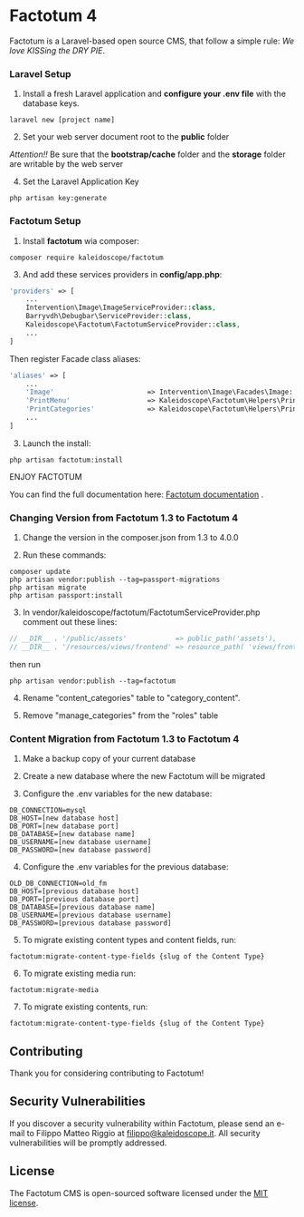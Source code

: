 # Factotum 4
Factotum is a Laravel-based open source CMS, that follow a simple rule:
_We love KISSing the DRY PIE_.

### Laravel Setup

1. Install a fresh Laravel application and **configure your .env file** with the database keys.
```
laravel new [project name]
```
2. Set your web server document root to the **public** folder

_Attention!!_ 
Be sure that the **bootstrap/cache** folder 
and the **storage** folder are writable by the web server


4. Set the Laravel Application Key
```
php artisan key:generate
```

### Factotum Setup

1. Install **factotum** wia composer:
```
composer require kaleidoscope/factotum
```

3. And add these services providers in **config/app.php**:

```php
'providers' => [
    ...
    Intervention\Image\ImageServiceProvider::class,
    Barryvdh\Debugbar\ServiceProvider::class,
    Kaleidoscope\Factotum\FactotumServiceProvider::class,
    ...
]
```

Then register Facade class aliases:

```php
'aliases' => [
    ...
    'Image'                       => Intervention\Image\Facades\Image::class,
    'PrintMenu'                   => Kaleidoscope\Factotum\Helpers\PrintMenuHelper::class,
    'PrintCategories'             => Kaleidoscope\Factotum\Helpers\PrintCategoriesHelper::class,
    ...
]
```

3. Launch the install:
```
php artisan factotum:install
```


ENJOY FACTOTUM

You can find the full documentation here: [Factotum documentation](https://factotum.kaleidoscope.it/docs) .


### Changing Version from Factotum 1.3 to Factotum 4

1. Change the version in the composer.json from 1.3 to 4.0.0

2. Run these commands:
```
composer update
php artisan vendor:publish --tag=passport-migrations
php artisan migrate
php artisan passport:install

```

3. In vendor/kaleidoscope/factotum/FactotumServiceProvider.php comment out these lines:

```php
// __DIR__ . '/public/assets'            => public_path('assets'),
// __DIR__ . '/resources/views/frontend' => resource_path( 'views/frontend' )
```
then run
```
php artisan vendor:publish --tag=factotum
```

4. Rename "content_categories" table to "category_content".

5. Remove "manage_categories" from the "roles" table

### Content Migration from Factotum 1.3 to Factotum 4

1. Make a backup copy of your current database

2. Create a new database where the new Factotum will be migrated

3. Configure the .env variables for the new database:

```
DB_CONNECTION=mysql
DB_HOST=[new database host]
DB_PORT=[new database port]
DB_DATABASE=[new database name]
DB_USERNAME=[new database username]
DB_PASSWORD=[new database password]
```

4. Configure the .env variables for the previous database:

```
OLD_DB_CONNECTION=old_fm
DB_HOST=[previous database host]
DB_PORT=[previous database port]
DB_DATABASE=[previous database name]
DB_USERNAME=[previous database username]
DB_PASSWORD=[previous database password]
```

5. To migrate existing content types and content fields, run:

```
factotum:migrate-content-type-fields {slug of the Content Type}
```

6. To migrate existing media run:

```
factotum:migrate-media
```

7. To migrate existing contents, run:

```
factotum:migrate-content-type-fields {slug of the Content Type}
```


## Contributing

Thank you for considering contributing to Factotum!

## Security Vulnerabilities

If you discover a security vulnerability within Factotum, please send an e-mail to Filippo Matteo Riggio at filippo@kaleidoscope.it. All security vulnerabilities will be promptly addressed.

## License

The Factotum CMS is open-sourced software licensed under the [MIT license](http://opensource.org/licenses/MIT).